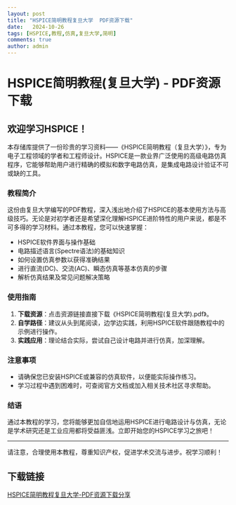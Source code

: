 ```yaml
---
layout: post
title: "HSPICE简明教程复旦大学  PDF资源下载"
date:   2024-10-26
tags: [HSPICE,教程,仿真,复旦大学,简明]
comments: true
author: admin
---
```

# HSPICE简明教程(复旦大学) - PDF资源下载

## 欢迎学习HSPICE！

本存储库提供了一份珍贵的学习资料——《HSPICE简明教程（复旦大学）》，专为电子工程领域的学者和工程师设计。HSPICE是一款业界广泛使用的高级电路仿真程序，它能够帮助用户进行精确的模拟和数字电路仿真，是集成电路设计验证不可或缺的工具。

### 教程简介

这份由复旦大学编写的PDF教程，深入浅出地介绍了HSPICE的基本使用方法与高级技巧。无论是对初学者还是希望深化理解HSPICE进阶特性的用户来说，都是不可多得的学习材料。通过本教程，您可以快速掌握：

- HSPICE软件界面与操作基础
- 电路描述语言(Spectre语法)的基础知识
- 如何设置仿真参数以获得准确结果
- 进行直流(DC)、交流(AC)、瞬态仿真等基本仿真的步骤
- 解析仿真结果及常见问题解决策略

### 使用指南

1. **下载资源**：点击资源链接直接下载《HSPICE简明教程(复旦大学).pdf》。
2. **自学路径**：建议从头到尾阅读，边学边实践，利用HSPICE软件跟随教程中的示例进行操作。
3. **实践应用**：理论结合实际，尝试自己设计电路并进行仿真，加深理解。

### 注意事项

- 请确保您已安装HSPICE或兼容的仿真软件，以便能实际操作练习。
- 学习过程中遇到困难时，可查阅官方文档或加入相关技术社区寻求帮助。

### 结语

通过本教程的学习，您将能够更加自信地运用HSPICE进行电路设计与仿真，无论是学术研究还是工业应用都将受益匪浅。立即开始您的HSPICE学习之旅吧！

---

请注意，合理使用本教程，尊重知识产权，促进学术交流与进步。祝学习顺利！

## 下载链接

[HSPICE简明教程复旦大学-PDF资源下载分享](https://pan.quark.cn/s/b2bdc83b9a72)